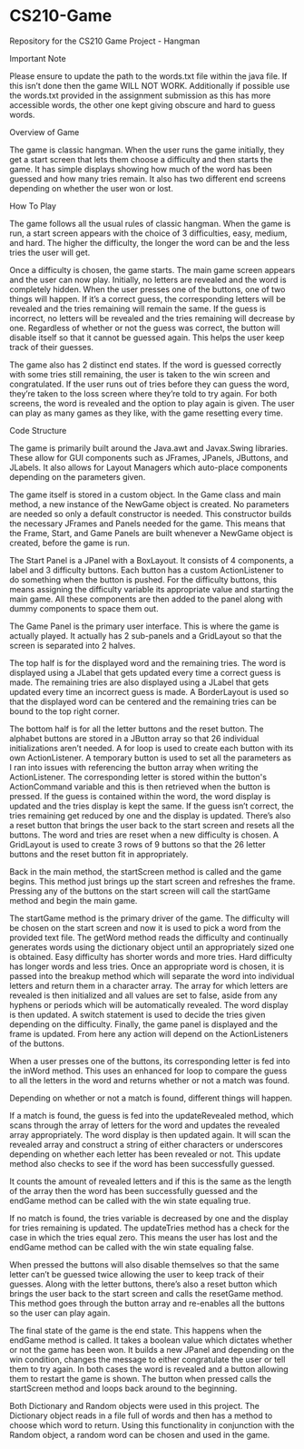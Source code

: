 # CS210-Game
Repository for the CS210 Game Project - Hangman

Important Note

Please ensure to update the path to the words.txt file within the java file. If this isn’t done then the game WILL NOT WORK. Additionally if possible use the words.txt provided in the assignment submission as this has more accessible words, the other one kept giving obscure and hard to guess words.


Overview of Game

The game is classic hangman. When the user runs the game initially, they get a start screen that lets them choose a difficulty and then starts the game. It has simple displays showing how much of the word has been guessed and how many tries remain. It also has two different end screens depending on whether the user won or lost.

How To Play

The game follows all the usual rules of classic hangman. When the game is run, a start screen appears with the choice of 3 difficulties, easy, medium, and hard. The higher the difficulty, the longer the word can be and the less tries the user will get. 

Once a difficulty is chosen, the game starts. The main game screen appears and the user can now play. Initially, no letters are revealed and the word is completely hidden. When the user presses one of the buttons, one of two things will happen. If it’s a correct guess, the corresponding letters will be revealed and the tries remaining will remain the same. If the guess is incorrect, no letters will be revealed and the tries remaining will decrease by one. Regardless of whether or not the guess was correct, the button will disable itself so that it cannot be guessed again. This helps the user keep track of their guesses. 

The game also has 2 distinct end states. If the word is guessed correctly with some tries still remaining, the user is taken to the win screen and congratulated. If the user runs out of tries before they can guess the word, they’re taken to the loss screen where they’re told to try again. For both screens, the word is revealed and the option to play again is given. The user can play as many games as they like, with the game resetting every time.

Code Structure

The game is primarily built around the Java.awt and Javax.Swing libraries. These allow for GUI components such as JFrames, JPanels, JButtons, and JLabels. It also allows for Layout Managers which auto-place components depending on the parameters given.

The game itself is stored in a custom object. In the Game class and main method, a new instance of the NewGame object is created. No parameters are needed so only a default constructor is needed. This constructor builds the necessary JFrames and Panels needed for the game. This means that the Frame, Start, and Game Panels are built whenever a NewGame object is created, before the game is run. 

The Start Panel is a JPanel with a BoxLayout. It consists of 4 components, a label and 3 difficulty buttons. Each button has a custom ActionListener to do something when the button is pushed. For the difficulty buttons, this means assigning the difficulty variable its appropriate value and starting the main game. All these components are then added to the panel along with dummy components to space them out.

The Game Panel is the primary user interface. This is where the game is actually played. It actually has 2 sub-panels and a GridLayout so that the screen is separated into 2 halves. 

The top half is for the displayed word and the remaining tries. The word is displayed using a JLabel that gets updated every time a correct guess is made. The remaining tries are also displayed using a JLabel that gets updated every time an incorrect guess is made. A BorderLayout is used so that the displayed word can be centered and the remaining tries can be bound to the top right corner.


The bottom half is for all the letter buttons and the reset button. The alphabet buttons are stored in a JButton array so that 26 individual initializations aren’t needed. A for loop is used to create each button with its own ActionListener. A temporary button is used to set all the parameters as I ran into issues with referencing the button array when writing the ActionListener. The corresponding letter is stored within the button's ActionCommand variable and this is then retrieved when the button is pressed. If the guess is contained within the word, the word display is updated and the tries display is kept the same. If the guess isn’t correct, the tries remaining get reduced by one and the display is updated. There’s also a reset button that brings the user back to the start screen and resets all the buttons. The word and tries are reset when a new difficulty is chosen. A GridLayout is used to create 3 rows of 9 buttons so that the 26 letter buttons and the reset button fit in appropriately.

Back in the main method, the startScreen method is called and the game begins. This method just brings up the start screen and refreshes the frame. Pressing any of the buttons on the start screen will call the startGame method and begin the main game.


The startGame method is the primary driver of the game. The difficulty will be chosen on the start screen and now it is used to pick a word from the provided text file. The getWord method reads the difficulty and continually generates words using the dictionary object until an appropriately sized one is obtained. Easy difficulty has shorter words and more tries. Hard difficulty has longer words and less tries. Once an appropriate word is chosen, it is passed into the breakup method which will separate the word into individual letters and return them in a character array. The array for which letters are revealed is then initialized and all values are set to false, aside from any hyphens or periods which will be automatically revealed. The word display is then updated. A switch statement is used to decide the tries given depending on the difficulty. Finally, the game panel is displayed and the frame is updated. From here any action will depend on the ActionListeners of the buttons.

When a user presses one of the buttons, its corresponding letter is fed into the inWord method. This uses an enhanced for loop to compare the guess to all the letters in the word and returns whether or not a match was found.

Depending on whether or not a match is found, different things will happen. 

If a match is found, the guess is fed into the updateRevealed method, which scans through the array of letters for the word and updates the revealed array appropriately. The word display is then updated again. It will scan the revealed array and construct a string of either characters or underscores depending on whether each letter has been revealed or not. This update method also checks to see if the word has been successfully guessed.   

It counts the amount of revealed letters and if this is the same as the length of the array then the word has been successfully guessed and the endGame method can be called with the win state equaling true. 

If no match is found, the tries variable is decreased by one and the display for tries remaining is updated. The updateTries method has a check for the case in which the tries equal zero. This means the user has lost and the endGame method can be called with the win state equaling false.

When pressed the buttons will also disable themselves so that the same letter can’t be guessed twice allowing the user to keep track of their guesses. Along with the letter buttons, there’s also a reset button which brings the user back to the start screen and calls the resetGame method. This method goes through the button array and re-enables all the buttons so the user can play again.

The final state of the game is the end state. This happens when the endGame method is called. It takes a boolean value which dictates whether or not the game has been won. It builds a new JPanel and depending on the win condition, changes the message to either congratulate the user or tell them to try again. In both cases the word is revealed and a button allowing them to restart the game is shown. The button when pressed calls the startScreen method and loops back around to the beginning. 



Both Dictionary and Random objects were used in this project. The Dictionary object reads in a file full of words and then has a method to choose which word to return. Using this functionality in conjunction with the Random object, a random word can be chosen and used in the game.
